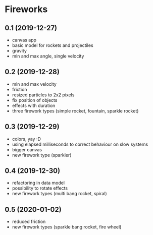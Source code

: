 # Fireworks

## 0.1 (2019-12-27)
- canvas app
- basic model for rockets and projectiles
- gravity
- min and max angle, single velocity

## 0.2 (2019-12-28)
- min and max velocity
- friction
- resized particles to 2x2 pixels
- fix position of objects
- effects with duration
- three firework types (simple rocket, fountain, sparkle rocket)

## 0.3 (2019-12-29)
- colors, yay :D
- using elapsed milliseconds to correct behaviour on slow systems
- bigger canvas
- new firework type (sparkler)

## 0.4 (2019-12-30)
- refactoring in data model
- possibility to rotate effects
- new firework types (multi bang rocket, spiral)

## 0.5 (2020-01-02)
- reduced friction
- new firework types (sparkle bang rocket, fire wheel)